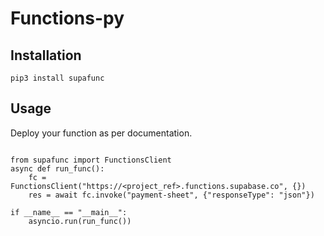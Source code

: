 # Functions-py


## Installation

`pip3 install supafunc`

## Usage

Deploy your function as per documentation.


```python3

from supafunc import FunctionsClient
async def run_func():
    fc = FunctionsClient("https://<project_ref>.functions.supabase.co", {})
    res = await fc.invoke("payment-sheet", {"responseType": "json"})

if __name__ == "__main__":
    asyncio.run(run_func())
```